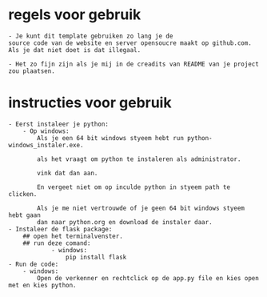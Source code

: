 # regels voor gebruik

    - Je kunt dit template gebruiken zo lang je de 
    source code van de website en server opensoucre maakt op github.com.
    Als je dat niet doet is dat illegaal.

    - Het zo fijn zijn als je mij in de creadits van README van je project zou plaatsen.
# instructies voor gebruik
    - Eerst instaleer je python:
        - Op windows:
            Als je een 64 bit windows styeem hebt run python-windows_instaler.exe.

            als het vraagt om python te instaleren als administrator.

            vink dat dan aan.

            En vergeet niet om op inculde python in styeem path te clicken.

            Als je me niet vertrouwde of je geen 64 bit windows styeem hebt gaan
            dan naar python.org en download de instaler daar.
    - Instaleer de flask package:
        ## open het terminalvenster.
        ## run deze comand:
                - windows:
                    pip install flask
    - Run de code:
        - windows:
            Open de verkenner en rechtclick op de app.py file en kies open met en kies python.